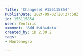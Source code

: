 ```yaml
---
Title: 'Changeset #156115854'
PublishDate: 2024-09-02T20:27:58Z
id: 156115854
user: Zenfiric
comment: 'Add #wikidata'
created_by: iD 2.30.2
tags:
- Montenegro

---
```

